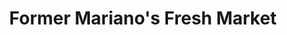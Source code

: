 ---
title: "Former Mariano's Fresh Market"
url: /northfield/former-marianos-fresh-market/
shop: vacant
---